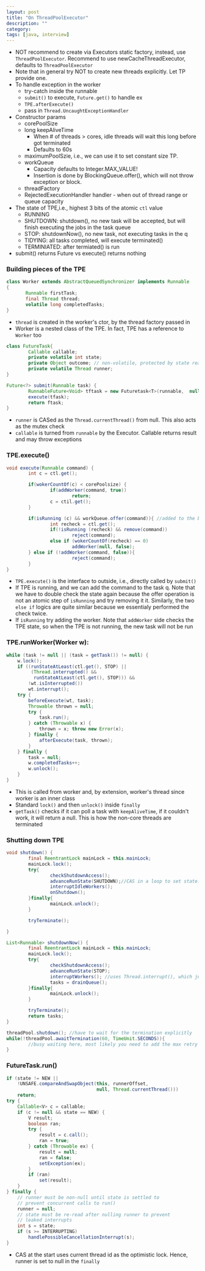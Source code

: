```yaml
---
layout: post
title: "On ThreadPoolExecutor"
description: ""
category: 
tags: [java, interview]
---
```


* NOT recommend to create via Executors static factory, instead, use `ThreadPoolExecutor`. Recommend to use newCacheThreadExecutor, defaults to `ThreadPoolExecutor`
* Note that in general try NOT to create new threads explicitly. Let TP provide one.
* To handle exception in the worker
  * try-catch inside the runnable
  * `submit()` to execute, `Future.get()` to handle ex
  *  `TPE.afterExecute()`
  * pass in `Thread.UncaughtExceptionHandler`
* Constructor params
  * corePoolSize
  * long keepAliveTime 
    * When # of threads > cores, idle threads will wait this long before got terminated
    * Defaults to 60s
  * maximumPoolSzie, i.e., we can use it to set constant size TP.
  * workQueue
    * Capacity defaults to Integer.MAX_VALUE!
    * Insertion is done by BlockingQueue.offer(), which will not throw exception or block.
  * threadFactory
  * RejectedExecutionHandler handler - when out of thread range or queue capacity
* The state of TPE,i.e., highest 3 bits of the atomic `ctl` value
  * RUNNING
  * SHUTDOWN: shutdown(), no new task will be accepted, but will finish executing the jobs in the task queue
  * STOP: shutdownNow(), no new task, not executing tasks in the q
  * TIDYING: all tasks completed, will execute terminated()
  * TERMINIATED: after termiated() is run
* submit() returns Future vs execute() returns nothing


### Building pieces of the TPE

```java
class Worker extends AbstractQueuedSynchronizer implements Runnable
{
       Runnable firstTask;
       final Thread thread;
       volatile long completedTasks;
}
```

* `thread` is created in the worker's ctor, by the thread factory passed in
* Worker is a nested class of the TPE. In fact, TPE has a reference to `Worker` too

```java
class FutureTask{
        Callable callable;
        private volatile int state;
        private Object outcome; // non-volatile, protected by state reads/writes
        private volatile Thread runner;
}

Future<?> submit(Runnable task) {
        RunnableFuture<Void> tftask = new Futuretask<T>(runnable,  null); //uses Executors.callable(runanble, null)
        execute(tfask);
        return ftask;
}
```

* `runner` is CASed as the `Thread.currentThread()` from null. This also acts as the mutex check 
* `callable` is turned from `runnable` by the Executor. Callable returns result and may throw exceptions 

### TPE.execute()

```java
void execute(Runnable command) {
        int c = ctl.get();

        if(wokerCountOf(c) < corePoolsize) {
                if(addWorker(command, true))
                        return;
                c = ctil.get();
        }

        if(isRunning (c) && workQueue.offer(command)){ //added to the blocking queue successfully
                int recheck = ctl.get();
                if(!isRunning (recheck) && remove(command))
                        reject(command);
                else if (wokerCountOf(recheck) == 0)
                        addWorker(null, false);
        } else if (!addWorker(command, false)){
                        reject(command);
        }
}
```

* `TPE.execute()` is the interface to outside, i.e., directly called by `submit()`
* If TPE is running, and we can add the command to the task q. Note that we have to double check the state again because the offer operation is not an atomic step of `isRunning` and try removing it it. Similarly, the two `else if` logics are quite similar because we essentialy performed the check twice.
* If `isRunning` try adding the worker. Note that `addWorker` side checks the TPE state, so when the TPE is not running, the new task will not be run 

### TPE.runWorker(Worker w):

```java
while (task != null || (task = getTask()) != null) {
    w.lock();
    if ((runStateAtLeast(ctl.get(), STOP) ||
         (Thread.interrupted() &&
          runStateAtLeast(ctl.get(), STOP))) &&
        !wt.isInterrupted())
        wt.interrupt();
    try {
        beforeExecute(wt, task);
        Throwable thrown = null;
        try {
            task.run();
        } catch (Throwable x) {
            thrown = x; throw new Error(x);
        } finally {
            afterExecute(task, thrown);
        }
    } finally {
        task = null;
        w.completedTasks++;
        w.unlock();
    }
}
```

* This is called from worker and, by extension, worker's thread since worker is an inner class
* Standard `lock()` and then `unlock()` inside `finally`
* `getTask()` checks if it can poll a task with `keepAliveTime`, if it couldn't work, it will return a null. This is how the non-core threads are terminated


### Shutting down TPE

```java
void shutdown() {
        final ReentrantLock mainLock = this.mainLock;
        mainLock.lock();
        try{
                checkShutdownAccess();
                advanceRunState(SHUTDOWN);//CAS in a loop to set state. No actual interruption
                interruptIdleWorkers();
                onShutdown();
        }finally{
                mainLock.unlock();
        }

        tryTerminate();

}

List<Runnable> shutdownNow() {
        final ReentrantLock mainLock = this.mainLock;
        mainLock.lock();
        try{
                checkShutdownAccess();
                advanceRunState(STOP);
                interruptWorkers(); //uses Thread.interrupt(), which just sets the mark, needs Thread.interrupted() inside that thread
                tasks = drainQueue();
        }finally{
                mainLock.unlock();
        }

        tryTerminate();
        return tasks;
}

threadPool.shutdown(); //have to wait for the termination explicitly
while(!threadPool.awaitTermination(60, TimeUnit.SECONDS)){
        //busy waiting here, most likely you need to add the max retry count
}
```

### FutureTask.run()

```java
if (state != NEW ||
    !UNSAFE.compareAndSwapObject(this, runnerOffset,
                                 null, Thread.currentThread()))
    return;
try {
    Callable<V> c = callable;
    if (c != null && state == NEW) {
        V result;
        boolean ran;
        try {
            result = c.call();
            ran = true;
        } catch (Throwable ex) {
            result = null;
            ran = false;
            setException(ex);
        }
        if (ran)
            set(result);
    }
} finally {
    // runner must be non-null until state is settled to
    // prevent concurrent calls to run()
    runner = null;
    // state must be re-read after nulling runner to prevent
    // leaked interrupts
    int s = state;
    if (s >= INTERRUPTING)
        handlePossibleCancellationInterrupt(s);
}
```

* CAS at the start uses current thread id as the optimistic lock. Hence, runner is set to null in the `finally`

